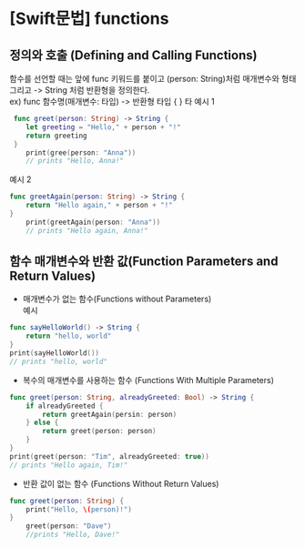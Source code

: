 # [Swift문법] functions
## 정의와 호출 (Defining and Calling Functions)<br>
함수를 선언할 때는 앞에 func 키워드를 붙이고 (person: String)처럼 매개변수와 형태 그리고 -> String 처럼 반환형을 정의한다.<br>
ex) func 함수명(매개변수: 타입) -> 반환형 타입 { }
타
예시 1
```swift
 func greet(person: String) -> String {
    let greeting = "Hello," + person + "!"
    return greeting 
 }
    print(gree(person: "Anna"))
    // prints "Hello, Anna!"
```
예시 2
```swift
func greetAgain(person: String) -> String {
    return "Hello again," + person + "!"
}
    print(greetAgain(person: "Anna"))
    // prints "Hello again, Anna!"
```
## 함수 매개변수와 반환 값(Function Parameters and Return Values)
* 매개변수가 없는 함수(Functions without Parameters)<br>
예시
```swift
func sayHelloWorld() -> String {
    return "hello, world"
}
print(sayHelloWorld())
// prints "hello, world"
```
* 복수의 매개변수를 사용하는 함수 (Functions With Multiple Parameters)
```swift
func greet(person: String, alreadyGreeted: Bool) -> String {
    if alreadyGreeted {
        return greetAgain(persin: person)
    } else {
        return greet(person: person)
    }
}
print(greet(person: "Tim", alreadyGreeted: true))
// prints "Hello again, Tim!"
```
* 반환 값이 없는 함수 (Functions Without Return Values)
```swift
func greet(person: String) {
    print("Hello, \(person)!")
}
    greet(person: "Dave")
    //prints "Hello, Dave!" 
```
